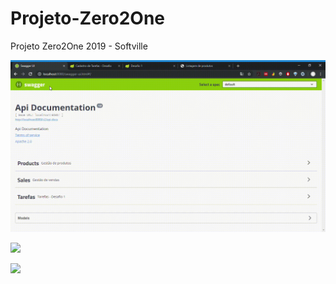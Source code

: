 # Projeto-Zero2One
Projeto Zero2One 2019 - Softville

![](https://github.com/lucsarruda/Projeto-Zero2One/blob/master/Swagger-UI-Google-Chrome-2019-06-11-14-42-23.gif)

![](https://github.com/lucsarruda/Projeto-Zero2One/blob/master/Cadastro-de-Tarefas-Desafio-Google-Chrome-2019-06-11-14-25-59.gif)

![](https://github.com/lucsarruda/Projeto-Zero2One/blob/master/Listagem-de-produtos-Google-Chrome-2019-06-11-14-43-24.gif)

